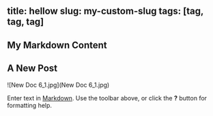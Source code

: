 title: hellow
slug: my-custom-slug
tags: [tag, tag, tag]
---
## My Markdown Content

## A New Post
![New Doc 6_1.jpg](New Doc 6_1.jpg)

Enter text in [Markdown](http://daringfireball.net/projects/markdown/). Use the toolbar above, or click the **?** button for formatting help.
